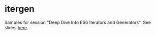 # itergen
Samples for session "Deep Dive Into ES6 Iterators and Generators".
See slides [here](https://docs.google.com/presentation/d/1Jb6g26S0K5s7oHvMx8Rt4YqYKSV0ssOkN4ciMJJs5LQ/pub).
